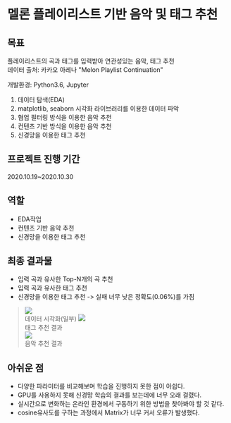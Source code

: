 멜론 플레이리스트 기반 음악 및 태그 추천
==========================
목표
--------------------
플레이리스트의 곡과 태그를 입력받아 연관성있는 음악, 태그 추천             
데이터 출처: 카카오 아레나 "Melon Playlist Continuation"      
                
개발환경: Python3.6, Jupyter          
                          
1. 데이터 탐색(EDA)
2. matplotlib, seaborn 시각화 라이브러리를 이용한 데이터 파악
3. 협업 필터링 방식을 이용한 음악 추천
4. 컨텐츠 기반 방식을 이용한 음악 추천
5. 신경망을 이용한 태그 추천        
                       
프로젝트 진행 기간
--------------------
2020.10.19~2020.10.30

역할
--------------------
* EDA작업
* 컨텐츠 기반 음악 추천
* 신경망을 이용한 태그 추천

최종 결과물
--------------------
* 입력 곡과 유사한 Top-N개의 곡 추천           
* 입력 곡과 유사한 태그 추천           
* 신경망을 이용한 태그 추천 -> 실패 너무 낮은 정확도(0.06%)를 가짐      
> <img src= "https://user-images.githubusercontent.com/25631105/98368919-758a5b80-207b-11eb-8a55-76376402cf4f.png"></img>            
> 데이터 시각화(일부)
> <img src= "https://user-images.githubusercontent.com/25631105/98253776-d011b200-1fbe-11eb-89bb-3ea414d3354a.png"></img>         
> 태그 추천 결과                    
> <img src= "https://user-images.githubusercontent.com/25631105/98253846-e455af00-1fbe-11eb-9e5c-ee24040e6bad.png"></img>        
> 음악 추천 결과                   

아쉬운 점
--------------------
* 다양한 파라미터를 비교해보며 학습을 진행하지 못한 점이 아쉽다.
* GPU를 사용하지 못해 신경망 학습의 결과를 보는데에 너무 오래 걸렸다.      
* 실시간으로 변화하는 온라인 환경에서 구동하기 위한 방법을 찾아봐야 할 것 같다.
* cosine유사도를 구하는 과정에서 Matrix가 너무 커서 오류가 발생했다.
